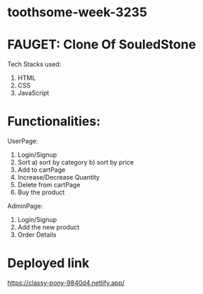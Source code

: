 # toothsome-week-3235

FAUGET: Clone Of SouledStone
===============================

Tech Stacks used:
1. HTML
2. CSS
3. JavaScript

Functionalities:
==============================

UserPage:
1. Login/Signup
2. Sort
a) sort by category
b) sort by price
3. Add to cartPage
4. Increase/Decrease Quantity
5. Delete from cartPage
6. Buy the product

AdminPage:
1. Login/Signup
3. Add the new product
4. Order Details

Deployed link
==============================
https://classy-pony-9840d4.netlify.app/
